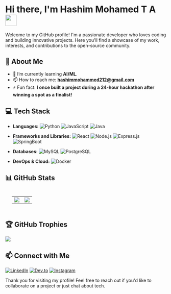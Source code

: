 # Hi there, I'm Hashim Mohamed T A <img src="https://media.giphy.com/media/hvRJCLFzcasrR4ia7z/giphy.gif" width="35">

Welcome to my GitHub profile! I'm a passionate developer who loves coding and building innovative projects. Here you'll find a showcase of my work, interests, and contributions to the open-source community.

## 🚀 About Me

- 🌱 I’m currently learning **AI/ML**.
- 📫 How to reach me: **hashimmohammed212@gmail.com**
- ⚡ Fun fact: **I once built a project during a 24-hour hackathon after winning a spot as a finalist!**

## 💻 Tech Stack

- **Languages:** 
  ![Python](https://img.shields.io/badge/python-%2314354C.svg?style=for-the-badge&logo=python&logoColor=white)
  ![JavaScript](https://img.shields.io/badge/javascript-%23323330.svg?style=for-the-badge&logo=javascript&logoColor=%23F7DF1E)
  ![Java](https://img.shields.io/badge/java-%23ED8B00.svg?style=for-the-badge&logo=java&logoColor=white)
  
- **Frameworks and Libraries:**
  ![React](https://img.shields.io/badge/react-%2320232a.svg?style=for-the-badge&logo=react&logoColor=%2361DAFB)
  ![Node.js](https://img.shields.io/badge/node.js-%2343853D.svg?style=for-the-badge&logo=node.js&logoColor=white)
  ![Express.js](https://img.shields.io/badge/express.js-%23404d59.svg?style=for-the-badge&logo=express&logoColor=%2361DAFB)
  ![SpringBoot](https://img.shields.io/badge/SpringBoot-%236DB33F.svg?style=for-the-badge&logo=spring&logoColor=white)
  
- **Databases:**
  ![MySQL](https://img.shields.io/badge/mysql-%2300f.svg?style=for-the-badge&logo=mysql&logoColor=white)
  ![PostgreSQL](https://img.shields.io/badge/postgresql-%23316192.svg?style=for-the-badge&logo=postgresql&logoColor=white)

- **DevOps & Cloud:**
  ![Docker](https://img.shields.io/badge/docker-%230db7ed.svg?style=for-the-badge&logo=docker&logoColor=white)

## 📊 GitHub Stats
<table align="center" style="border-collapse: collapse; padding: 20px; border: none;">
  <tr>
    <td style="border: none;">
      <img style="border: none;" src="https://github-readme-stats.vercel.app/api?username=HashimCodeDev&show_icons=true&theme=radical">
    </td>
    <td style="border: none;">
      <img style="border: none;" src="https://github-readme-stats.vercel.app/api/top-langs/?username=HashimCodeDev&layout=compact&theme=radical">
    </td>
  </tr>
</table>


## 🏆 GitHub Trophies

<img src="https://github-profile-trophy.vercel.app/?username=HashimCodeDev&theme=dracula"/>

## 📫 Connect with Me

[![LinkedIn](https://img.shields.io/badge/LinkedIn-%230077B5.svg?style=for-the-badge&logo=linkedin&logoColor=white)](https://www.linkedin.com/in/hashimmohamedta/)
[![Dev.to](https://img.shields.io/badge/Dev.to-%23000.svg?style=for-the-badge&logo=dev.to&logoColor=white)](https://dev.to/hashimdev)
[![Instagram](https://img.shields.io/badge/Instagram-%23E4405F.svg?style=for-the-badge&logo=instagram&logoColor=white)](https://www.instagram.com/ha._shim_) 

Thank you for visiting my profile! Feel free to reach out if you'd like to collaborate on a project or just chat about tech.
